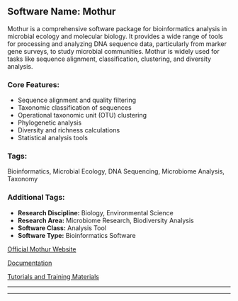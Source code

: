 ## Software Name: Mothur

Mothur is a comprehensive software package for bioinformatics analysis in microbial ecology and molecular biology. It provides a wide range of tools for processing and analyzing DNA sequence data, particularly from marker gene surveys, to study microbial communities. Mothur is widely used for tasks like sequence alignment, classification, clustering, and diversity analysis.

### Core Features:
- Sequence alignment and quality filtering
- Taxonomic classification of sequences
- Operational taxonomic unit (OTU) clustering
- Phylogenetic analysis
- Diversity and richness calculations
- Statistical analysis tools

### Tags:
Bioinformatics, Microbial Ecology, DNA Sequencing, Microbiome Analysis, Taxonomy

### Additional Tags:
- **Research Discipline:** Biology, Environmental Science
- **Research Area:** Microbiome Research, Biodiversity Analysis
- **Software Class:** Analysis Tool
- **Software Type:** Bioinformatics Software

[Official Mothur Website](https://mothur.org/)

[Documentation](https://mothur.org/wiki/taxonomy/)

[Tutorials and Training Materials](https://mothur.org/wiki/miseq_mothur)

---
--------------------------------------
